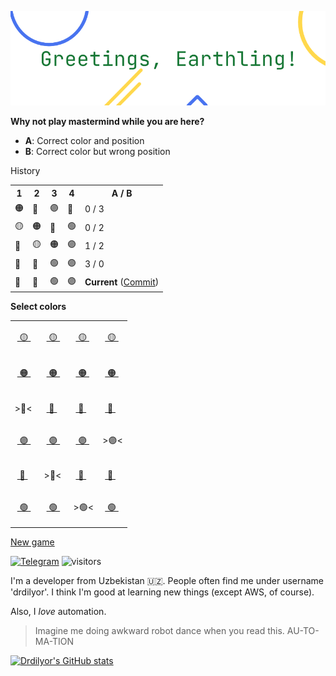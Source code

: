 ![Greatings, Earthling!](drdilyor.png)

**Why not play mastermind while you are here?**

- **A**: Correct color and position
- **B**: Correct color but wrong position

History
<table>
<tr>
<th>1</th>
<th>2</th>
<th>3</th>
<th>4</th>
<th>A / B</th>
</tr>

<tr>

<td>🟠</td>

<td>🔴</td>

<td>🟣</td>

<td>🔵</td>

<td>0 / 3</td>
</tr>

<tr>

<td>🟡</td>

<td>🟠</td>

<td>🔴</td>

<td>🟢</td>

<td>0 / 2</td>
</tr>

<tr>

<td>🔵</td>

<td>🟡</td>

<td>🟠</td>

<td>🟣</td>

<td>1 / 2</td>
</tr>

<tr>

<td>🔴</td>

<td>🔵</td>

<td>🟢</td>

<td>🟣</td>

<td>3 / 0</td>
</tr>

<tr>

<td>🔴</td>

<td>🔵</td>

<td>🟢</td>

<td>🟣</td>

<td><strong>Current</strong> (<a href="https://github.com/drdilyor/drdilyor/issues/new?title=mastermind%3Acommit&body=Just%20push%20%27Submit%20new%20issue%27%20and%20allow%20up%20to%2030%20seconds.">Commit</a>)</td>
</tr>
</table>




<strong>Select colors</strong>
<table>

<tr>

<td>

&nbsp;<a href="https://github.com/drdilyor/drdilyor/issues/new?title=mastermind%3Aselect%3A0%3A1&body=Just%20push%20%27Submit%20new%20issue%27%20and%20allow%20up%20to%2030%20seconds.">
🟡
</a>&nbsp;&nbsp;

</td>

<td>

&nbsp;<a href="https://github.com/drdilyor/drdilyor/issues/new?title=mastermind%3Aselect%3A1%3A1&body=Just%20push%20%27Submit%20new%20issue%27%20and%20allow%20up%20to%2030%20seconds.">
🟡
</a>&nbsp;&nbsp;

</td>

<td>

&nbsp;<a href="https://github.com/drdilyor/drdilyor/issues/new?title=mastermind%3Aselect%3A2%3A1&body=Just%20push%20%27Submit%20new%20issue%27%20and%20allow%20up%20to%2030%20seconds.">
🟡
</a>&nbsp;&nbsp;

</td>

<td>

&nbsp;<a href="https://github.com/drdilyor/drdilyor/issues/new?title=mastermind%3Aselect%3A3%3A1&body=Just%20push%20%27Submit%20new%20issue%27%20and%20allow%20up%20to%2030%20seconds.">
🟡
</a>&nbsp;&nbsp;

</td>

</tr>

<tr>

<td>

&nbsp;<a href="https://github.com/drdilyor/drdilyor/issues/new?title=mastermind%3Aselect%3A0%3A2&body=Just%20push%20%27Submit%20new%20issue%27%20and%20allow%20up%20to%2030%20seconds.">
🟠
</a>&nbsp;&nbsp;

</td>

<td>

&nbsp;<a href="https://github.com/drdilyor/drdilyor/issues/new?title=mastermind%3Aselect%3A1%3A2&body=Just%20push%20%27Submit%20new%20issue%27%20and%20allow%20up%20to%2030%20seconds.">
🟠
</a>&nbsp;&nbsp;

</td>

<td>

&nbsp;<a href="https://github.com/drdilyor/drdilyor/issues/new?title=mastermind%3Aselect%3A2%3A2&body=Just%20push%20%27Submit%20new%20issue%27%20and%20allow%20up%20to%2030%20seconds.">
🟠
</a>&nbsp;&nbsp;

</td>

<td>

&nbsp;<a href="https://github.com/drdilyor/drdilyor/issues/new?title=mastermind%3Aselect%3A3%3A2&body=Just%20push%20%27Submit%20new%20issue%27%20and%20allow%20up%20to%2030%20seconds.">
🟠
</a>&nbsp;&nbsp;

</td>

</tr>

<tr>

<td>

\>🔴<

</td>

<td>

&nbsp;<a href="https://github.com/drdilyor/drdilyor/issues/new?title=mastermind%3Aselect%3A1%3A3&body=Just%20push%20%27Submit%20new%20issue%27%20and%20allow%20up%20to%2030%20seconds.">
🔴
</a>&nbsp;&nbsp;

</td>

<td>

&nbsp;<a href="https://github.com/drdilyor/drdilyor/issues/new?title=mastermind%3Aselect%3A2%3A3&body=Just%20push%20%27Submit%20new%20issue%27%20and%20allow%20up%20to%2030%20seconds.">
🔴
</a>&nbsp;&nbsp;

</td>

<td>

&nbsp;<a href="https://github.com/drdilyor/drdilyor/issues/new?title=mastermind%3Aselect%3A3%3A3&body=Just%20push%20%27Submit%20new%20issue%27%20and%20allow%20up%20to%2030%20seconds.">
🔴
</a>&nbsp;&nbsp;

</td>

</tr>

<tr>

<td>

&nbsp;<a href="https://github.com/drdilyor/drdilyor/issues/new?title=mastermind%3Aselect%3A0%3A4&body=Just%20push%20%27Submit%20new%20issue%27%20and%20allow%20up%20to%2030%20seconds.">
🟣
</a>&nbsp;&nbsp;

</td>

<td>

&nbsp;<a href="https://github.com/drdilyor/drdilyor/issues/new?title=mastermind%3Aselect%3A1%3A4&body=Just%20push%20%27Submit%20new%20issue%27%20and%20allow%20up%20to%2030%20seconds.">
🟣
</a>&nbsp;&nbsp;

</td>

<td>

&nbsp;<a href="https://github.com/drdilyor/drdilyor/issues/new?title=mastermind%3Aselect%3A2%3A4&body=Just%20push%20%27Submit%20new%20issue%27%20and%20allow%20up%20to%2030%20seconds.">
🟣
</a>&nbsp;&nbsp;

</td>

<td>

\>🟣<

</td>

</tr>

<tr>

<td>

&nbsp;<a href="https://github.com/drdilyor/drdilyor/issues/new?title=mastermind%3Aselect%3A0%3A5&body=Just%20push%20%27Submit%20new%20issue%27%20and%20allow%20up%20to%2030%20seconds.">
🔵
</a>&nbsp;&nbsp;

</td>

<td>

\>🔵<

</td>

<td>

&nbsp;<a href="https://github.com/drdilyor/drdilyor/issues/new?title=mastermind%3Aselect%3A2%3A5&body=Just%20push%20%27Submit%20new%20issue%27%20and%20allow%20up%20to%2030%20seconds.">
🔵
</a>&nbsp;&nbsp;

</td>

<td>

&nbsp;<a href="https://github.com/drdilyor/drdilyor/issues/new?title=mastermind%3Aselect%3A3%3A5&body=Just%20push%20%27Submit%20new%20issue%27%20and%20allow%20up%20to%2030%20seconds.">
🔵
</a>&nbsp;&nbsp;

</td>

</tr>

<tr>

<td>

&nbsp;<a href="https://github.com/drdilyor/drdilyor/issues/new?title=mastermind%3Aselect%3A0%3A6&body=Just%20push%20%27Submit%20new%20issue%27%20and%20allow%20up%20to%2030%20seconds.">
🟢
</a>&nbsp;&nbsp;

</td>

<td>

&nbsp;<a href="https://github.com/drdilyor/drdilyor/issues/new?title=mastermind%3Aselect%3A1%3A6&body=Just%20push%20%27Submit%20new%20issue%27%20and%20allow%20up%20to%2030%20seconds.">
🟢
</a>&nbsp;&nbsp;

</td>

<td>

\>🟢<

</td>

<td>

&nbsp;<a href="https://github.com/drdilyor/drdilyor/issues/new?title=mastermind%3Aselect%3A3%3A6&body=Just%20push%20%27Submit%20new%20issue%27%20and%20allow%20up%20to%2030%20seconds.">
🟢
</a>&nbsp;&nbsp;

</td>

</tr>

</table>

[New game](https://github.com/drdilyor/drdilyor/issues/new?title=mastermind%3Anew&body=Just%20push%20%27Submit%20new%20issue%27%20and%20allow%20up%20to%2030%20seconds.)



[![Telegram](https://badgen.net/badge/telegram/drdilyor/179cde?icon=telegram)](https://t.me/drdilyor)
![visitors](https://visitor-badge.glitch.me/badge?page_id=drdilyor)

I'm a developer from Uzbekistan 🇺🇿.  People often find me
under username 'drdilyor'.  I think I'm good at learning new things
(except AWS, of course).

Also, I *love* automation.

> Imagine me doing awkward robot dance when you read this. AU-TO-MA-TION

[![Drdilyor's GitHub stats](https://github-readme-stats.vercel.app/api?username=drdilyor&show_icons=1&&theme=vue&hide_title=1&hide_border=1&border_radius=0)](https://github.com/drdilyor)
<!--
GAME_SAVED_STATE
{"thought": [3, 5, 1, 4], "current": [3, 5, 6, 4], "history": [{"colors": [2, 3, 4, 5], "correct_color": 3, "correct_position": 0}, {"colors": [1, 2, 3, 6], "correct_color": 2, "correct_position": 0}, {"colors": [5, 1, 2, 4], "correct_color": 2, "correct_position": 1}, {"colors": [3, 5, 6, 4], "correct_color": 0, "correct_position": 3}], "won": false}
END_GAME_SAVED_STATE
-->
